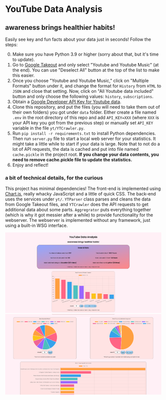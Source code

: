 # YouTube Data Analysis
## awareness brings healthier habits!

Easily see key and fun facts about your data just in seconds! Follow the steps:

0. Make sure you have Python 3.9 or higher (sorry about that, but it's time to update).
1. Go to [Google Takeout](https://takeout.google.com/settings/takeout) and only select "Youtube and Youtube Music" (at the end). You can use "Deselect All" button at the top of the list to make this easier.
2. Once you choose "Youtube and Youtube Music," click on "Multiple Formats" button under it, and change the format for `History` from `HTML` to `JSON` and close that setting. Now, click on "All Youtube data included" button and only choose the following values: `history`, `subscriptions`.
3. Obtain a [Google Developer API Key for Youtube data](https://developers.google.com/youtube/v3/getting-started).
4. Clone this repository, and put the files (you will need to take them out of their own folders) you got under `data` folder. Either create a file named `.env` in the root directory of this repo and add `API_KEY=XXX` (where `XXX` is your API key you got from the previous step) or manually set `API_KEY` variable in the file `yt/YTCrawler.py`.
5. Run `pip install -r requirements.txt` to install Python dependencies. Then run `server.py` file to start a local web server for your statistics. It might take a little while to start if your data is large. Note that to not do a lot of API requests, the data is cached and put into file named `cache.pickle` in the project root. **If you change your data contents, you need to remove cache.pickle file to update the statistics.**
6. Enjoy and reflect!

### a bit of technical details, for the curious
This project has minimal dependencies! The front-end is implemented using [Chart.js](https://www.chartjs.org/), really whacky JavaScript and a little of quick CSS. The back-end uses the services under `yt/`. `YTParser` class parses and cleans the data from Google Takeout files, and `YTCrawler` does the API requests to get additional data about some parts. `Aggregrator` puts everything together (which is why it got messier after a while) to provide functionality for the webserver. The webserver is implemented without any framework, just using a built-in WSG interface.

![Screenshot of app](screenshots/1.png)
![Another screenshot of app](screenshots/2.png)